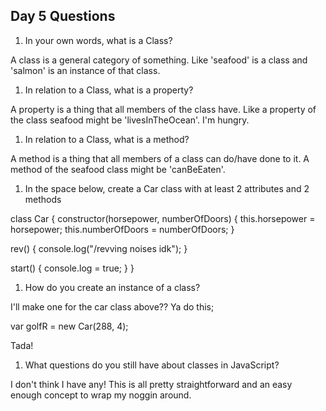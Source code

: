 ## Day 5 Questions

1. In your own words, what is a Class?

A class is a general category of something. Like 'seafood' is a class and 'salmon' is an instance of that class.

1. In relation to a Class, what is a property?

A property is a thing that all members of the class have. Like a property of the class seafood might be 'livesInTheOcean'. I'm hungry.

1. In relation to a Class, what is a method?

A method is a thing that all members of a class can do/have done to it. A method of the seafood class might be 'canBeEaten'.

1. In the space below, create a Car class with at least 2 attributes and 2 methods

class Car {
  constructor(horsepower, numberOfDoors) {
    this.horsepower = horsepower;
    this.numberOfDoors = numberOfDoors;
  }

  rev() {
    console.log("/revving noises idk");
  }

  start() {
    console.log = true;
  }
}

1. How do you create an instance of a class?

I'll make one for the car class above?? Ya do this;

var golfR = new Car(288, 4);

Tada!

1. What questions do you still have about classes in JavaScript?

I don't think I have any! This is all pretty straightforward and an easy enough concept to wrap my noggin around.
